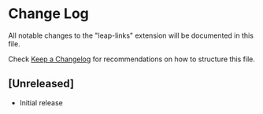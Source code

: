 # Change Log

All notable changes to the "leap-links" extension will be documented in this file.

Check [Keep a Changelog](http://keepachangelog.com/) for recommendations on how to structure this file.

## [Unreleased]

- Initial release
